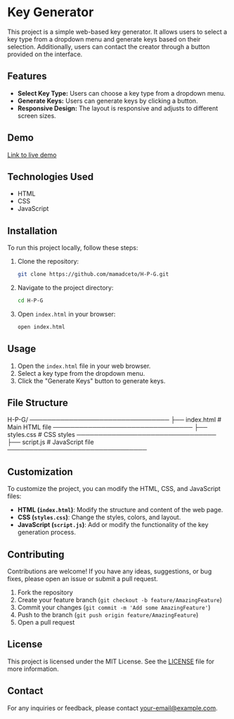 # Key Generator

This project is a simple web-based key generator. It allows users to select a key type from a dropdown menu and generate keys based on their selection. Additionally, users can contact the creator through a button provided on the interface.

## Features

- **Select Key Type:** Users can choose a key type from a dropdown menu.
- **Generate Keys:** Users can generate keys by clicking a button.
- **Responsive Design:** The layout is responsive and adjusts to different screen sizes.

## Demo

[Link to live demo]()

## Technologies Used

- HTML
- CSS
- JavaScript

## Installation

To run this project locally, follow these steps:

1. Clone the repository:
    ```sh
    git clone https://github.com/mamadceto/H-P-G.git
    ```
2. Navigate to the project directory:
    ```sh
    cd H-P-G
    ```
3. Open `index.html` in your browser:
    ```sh
    open index.html
    ```

## Usage

1. Open the `index.html` file in your web browser.
2. Select a key type from the dropdown menu.
3. Click the "Generate Keys" button to generate keys.

## File Structure

H-P-G/
────────────────────────────────
├── index.html # Main HTML file
────────────────────────────────
├── styles.css # CSS styles
────────────────────────────────
├── script.js # JavaScript file
────────────────────────────────


## Customization

To customize the project, you can modify the HTML, CSS, and JavaScript files:

- **HTML (`index.html`)**: Modify the structure and content of the web page.
- **CSS (`styles.css`)**: Change the styles, colors, and layout.
- **JavaScript (`script.js`)**: Add or modify the functionality of the key generation process.

## Contributing

Contributions are welcome! If you have any ideas, suggestions, or bug fixes, please open an issue or submit a pull request.

1. Fork the repository
2. Create your feature branch (`git checkout -b feature/AmazingFeature`)
3. Commit your changes (`git commit -m 'Add some AmazingFeature'`)
4. Push to the branch (`git push origin feature/AmazingFeature`)
5. Open a pull request

## License

This project is licensed under the MIT License. See the [LICENSE](LICENSE) file for more information.

## Contact

For any inquiries or feedback, please contact [your-email@example.com](mailto:your-email@example.com).
